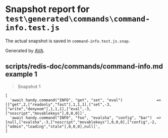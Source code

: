 # Snapshot report for `test\generated\commands\command-info.test.js`

The actual snapshot is saved in `command-info.test.js.snap`.

Generated by [AVA](https://ava.li).

## scripts/redis-doc/commands/command-info.md example 1

> Snapshot 1

    [
      'await handy.command("INFO", "get", "set", "eval")               => [["get",2,["readonly","fast"],1,1,1],["set",-3,["write","denyoom"],1,1,1],["eval",-3,["noscript","movablekeys"],0,0,0]]',
      'await handy.command("INFO", "foo", "evalsha", "config", "bar")  => [null,["evalsha",-3,["noscript","movablekeys"],0,0,0],["config",-2,["admin","loading","stale"],0,0,0],null]',
    ]
